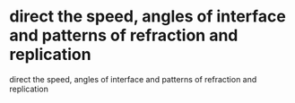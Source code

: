 # direct the speed, angles of interface and patterns of refraction and replication

direct the speed, angles of interface and patterns of refraction and replication
